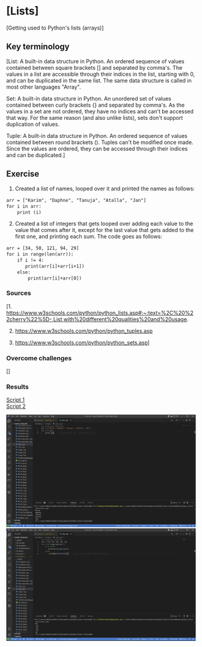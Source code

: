 # [Lists]

[Getting used to Python's lists (arrays)]

## Key terminology

[List: A built-in data structure in Python. An ordered sequence of values contained between square brackets [] and separated by comma's. The values in a list are accessible through their indices in the list, starting with 0, and can be duplicated in the same list. The same data structure is called in most other languages "Array".

Set: A built-in data structure in Python. An unordered set of values contained between curly brackets {} and separated by comma's. As the values in a set are not ordered, they have no indices and can't be accessed that way. For the same reason (and also unlike lists), sets don't support duplication of values.

Tuple: A built-in data structure in Python. An ordered sequence of values contained between round brackets (). Tuples can't be modified once made. Since the values are ordered, they can be accessed through their indices and can be duplicated.]

## Exercise

1. Created a list of names, looped over it and printed the names as follows:

~~~
arr = ["Karim", "Daphne", "Tanuja", "Atalla", "Jan"]
for i in arr:
    print (i)
~~~

2. Created a list of integers that gets looped over adding each value to the value that comes after it, except for the last value that gets added to the first one, and printing each sum. The code goes as follows:

~~~
arr = [34, 50, 121, 94, 29]
for i in range(len(arr)):
    if i != 4:
       print(arr[i]+arr[i+1])
    else:
        print(arr[i]+arr[0])
~~~

### Sources

[1. <https://www.w3schools.com/python/python_lists.asp#:~:text=%2C%20%22cherry%22%5D-,List,with%20different%20qualities%20and%20usage>.

2. <https://www.w3schools.com/python/python_tuples.asp>

3. <https://www.w3schools.com/python/python_sets.asp>]

### Overcome challenges

[]

### Results

[Script 1](https://github.com/Techgrounds-Cloud-9/cloud-9-Atalla90/blob/d03957b1fb9dbec8a46c6de37c2b98b6cbedb2db/04_Python_1/Scripts/Lists_1.py)  
[Script 2](https://github.com/Techgrounds-Cloud-9/cloud-9-Atalla90/blob/d03957b1fb9dbec8a46c6de37c2b98b6cbedb2db/04_Python_1/Scripts/Lists_2.py)

![Lists_1](https://github.com/Techgrounds-Cloud-9/cloud-9-Atalla90/blob/713f4af11301bdedbfe2401420eaccbb9ce93fae/00_includes/Python/Lists_1.png)
![Lists_2](https://github.com/Techgrounds-Cloud-9/cloud-9-Atalla90/blob/713f4af11301bdedbfe2401420eaccbb9ce93fae/00_includes/Python/Lists_2.png)
